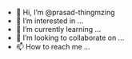 - 👋 Hi, I’m @prasad-thingmzing
- 👀 I’m interested in ...
- 🌱 I’m currently learning ...
- 💞️ I’m looking to collaborate on ...
- 📫 How to reach me ...

<!---
prasad-thingmzing/prasad-thingmzing is a ✨ special ✨ repository because its `README.md` (this file) appears on your GitHub profile.
You can click the Preview link to take a look at your changes.
--->
